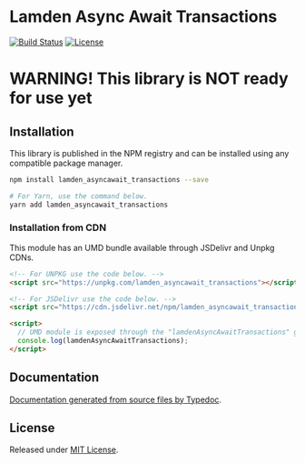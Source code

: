 # Lamden Async Await Transactions

<!-- [![Continuous Integrations](https://github.com/ymebrugts/lamden_asyncawait_transactions/actions/workflows/continuous-integrations.yaml/badge.svg?branch=main)](https://github.com/ymebrugts/lamden_asyncawait_transactions/actions/workflows/continuous-integrations.yaml) -->
[![Build Status](https://travis-ci.org/ymebrugts/lamden_asyncawait_transactions.svg?branch=master)](https://travis-ci.org/ymebrugts/lamden_asyncawait_transactions)
[![License](https://badgen.net/github/license/ymebrugts/lamden_asyncawait_transactions)](./LICENSE)
<!-- [![Library minified size](https://badgen.net/bundlephobia/min/lamden_asyncawait_transactions)](https://bundlephobia.com/result?p=lamden_asyncawait_transactions) -->
<!-- [![Library minified + gzipped size](https://badgen.net/bundlephobia/minzip/lamden_asyncawait_transactions)](https://bundlephobia.com/result?p=lamden_asyncawait_transactions) -->

# WARNING! This library is NOT ready for use yet

## Installation

This library is published in the NPM registry and can be installed using any compatible package manager.

```sh
npm install lamden_asyncawait_transactions --save

# For Yarn, use the command below.
yarn add lamden_asyncawait_transactions
```

### Installation from CDN

This module has an UMD bundle available through JSDelivr and Unpkg CDNs.

```html
<!-- For UNPKG use the code below. -->
<script src="https://unpkg.com/lamden_asyncawait_transactions"></script>

<!-- For JSDelivr use the code below. -->
<script src="https://cdn.jsdelivr.net/npm/lamden_asyncawait_transactions"></script>

<script>
  // UMD module is exposed through the "lamdenAsyncAwaitTransactions" global variable.
  console.log(lamdenAsyncAwaitTransactions);
</script>
```

## Documentation

[Documentation generated from source files by Typedoc](./docs/README.md).

## License

Released under [MIT License](./LICENSE).

